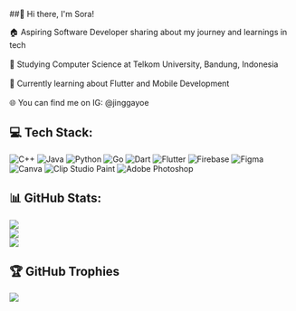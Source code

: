 ##👋 Hi there, I'm Sora!

🏠 Aspiring Software Developer sharing about my journey and learnings in tech<br/><br>🏫 Studying Computer Science at Telkom University, Bandung, Indonesia<br/><br>💭 Currently learning about Flutter and Mobile Development<br/><br>🌐 You can find me on IG: @jinggayoe


## 💻 Tech Stack:
![C++](https://img.shields.io/badge/c++-%2300599C.svg?style=flat&logo=c%2B%2B&logoColor=white) ![Java](https://img.shields.io/badge/java-%23ED8B00.svg?style=flat&logo=openjdk&logoColor=white) ![Python](https://img.shields.io/badge/python-3670A0?style=flat&logo=python&logoColor=ffdd54) ![Go](https://img.shields.io/badge/go-%2300ADD8.svg?style=flat&logo=go&logoColor=white) ![Dart](https://img.shields.io/badge/dart-%230175C2.svg?style=flat&logo=dart&logoColor=white) ![Flutter](https://img.shields.io/badge/Flutter-%2302569B.svg?style=flat&logo=Flutter&logoColor=white) ![Firebase](https://img.shields.io/badge/firebase-a08021?style=flat&logo=firebase&logoColor=ffcd34) ![Figma](https://img.shields.io/badge/figma-%23F24E1E.svg?style=flat&logo=figma&logoColor=white) ![Canva](https://img.shields.io/badge/Canva-%2300C4CC.svg?style=flat&logo=Canva&logoColor=white) ![Clip Studio Paint](https://img.shields.io/badge/ClipStudioPaint-%23CFD3D3.svg?style=flat&logo=ClipStudioPaint&logoColor=white) ![Adobe Photoshop](https://img.shields.io/badge/adobe%20photoshop-%2331A8FF.svg?style=flat&logo=adobe%20photoshop&logoColor=white)
## 📊 GitHub Stats:
![](https://github-readme-stats.vercel.app/api?username=jingaega&theme=onedark&hide_border=false&include_all_commits=false&count_private=false)<br/>
![](https://nirzak-streak-stats.vercel.app/?user=jingaega&theme=onedark&hide_border=false)<br/>
![](https://github-readme-stats.vercel.app/api/top-langs/?username=jingaega&theme=onedark&hide_border=false&include_all_commits=false&count_private=false&layout=compact)

## 🏆 GitHub Trophies
![](https://github-profile-trophy.vercel.app/?username=jingaega&theme=default&no-frame=true&no-bg=true&margin-w=4)

<!-- Proudly created with GPRM ( https://gprm.itsvg.in ) -->
